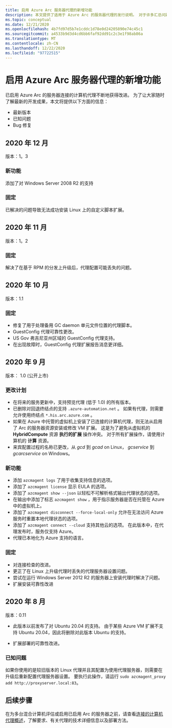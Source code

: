 ```yaml
---
title: 启用 Azure Arc 服务器代理的新增功能
description: 本文提供了适用于 Azure Arc 的服务器代理的发行说明。 对于许多汇总问题，还提供了更多详细信息的链接。
ms.topic: conceptual
ms.date: 12/21/2020
ms.openlocfilehash: 4b7fd97d5b7e1cddc1d78e0d24205890e74c45c1
ms.sourcegitcommit: a4533b9d3d4cd6bb6faf92dd91c2c3e1f98ab86a
ms.translationtype: MT
ms.contentlocale: zh-CN
ms.lasthandoff: 12/22/2020
ms.locfileid: "97722515"
---
```

# <a name="whats-new-with-azure-arc-enabled-servers-agent"></a>启用 Azure Arc 服务器代理的新增功能

已启用 Azure Arc 的服务器连接的计算机代理不断地获得改进。 为了让大家随时了解最新的开发成果，本文将提供以下方面的信息：

- 最新版本
- 已知问题
- Bug 修复

## <a name="december-2020"></a>2020 年 12 月

版本：1。3

### <a name="new-feature"></a>新功能

添加了对 Windows Server 2008 R2 的支持

### <a name="fixed"></a>固定

已解决的问题导致无法成功安装 Linux 上的自定义脚本扩展。

## <a name="november-2020"></a>2020 年 11 月

版本：1。2

### <a name="fixed"></a>固定

解决了在基于 RPM 的分发上升级后，代理配置可能丢失的问题。

## <a name="october-2020"></a>2020 年 10 月

版本：1.1

### <a name="fixed"></a>固定

- 修复了用于处理备用 GC daemon 单元文件位置的代理脚本。
- GuestConfig 代理可靠性更改。
- US Gov 弗吉尼亚州区域的 GuestConfig 代理支持。
- 在出现故障时，GuestConfig 代理扩展报告消息更详细。

## <a name="september-2020"></a>2020 年 9 月

版本： 1.0 (公开上市) 

### <a name="plan-for-change"></a>更改计划

- 在将来的服务更新中，支持预览代理 (低于 1.0) 的所有版本。
- 已删除对回退终结点的支持 `.azure-automation.net` 。 如果有代理，则需要允许使用终结点 `*.his.arc.azure.com` 。
- 如果在 Azure 中托管的虚拟机上安装了已连接的计算机代理，则无法从启用了 Arc 的服务器资源安装或修改 VM 扩展。 这是为了避免从虚拟机的 **HybridCompute** 资源 **执行的扩展** 操作冲突。 对于所有扩展操作，请使用计算机的 **计算** 资源。
- 来宾配置过程的名称已更改，从 *gcd* 到 *gcad* on Linux， *gcservice* 到 *gcarcservice* on Windows。

### <a name="new-feature"></a>新功能

- 添加 `azcmagent logs` 了用于收集支持信息的选项。
- 添加了 `azcmagent license` 显示 EULA 的选项。
- 添加了 `azcmagent show --json` 以轻松不可解析格式输出代理状态的选项。
- 在输出中添加了标志 `azcmagent show` ，用于指示服务器是否在托管在 Azure 中的虚拟机上。
- 添加了 `azcmagent disconnect --force-local-only` 允许在无法访问 Azure 服务时重置本地代理状态的选项。
- 添加了 `azcmagent connect --cloud` 支持其他云的选项。 在此版本中，在代理发布时，服务仅支持 Azure。
- 代理已本地化为 Azure 支持的语言。

### <a name="fixed"></a>固定

- 对连接检查的改进。
- 更正了在 Linux 上升级代理时丢失的代理服务器设置问题。
- 尝试在运行 Windows Server 2012 R2 的服务器上安装代理时解决了问题。
- 扩展安装可靠性改进

## <a name="august-2020"></a>2020 年 8 月

版本：0.11

- 此版本以前发布了对 Ubuntu 20.04 的支持。 由于某些 Azure VM 扩展不支持 Ubuntu 20.04，因此将删除对此版本 Ubuntu 的支持。

- 扩展部署的可靠性改进。

### <a name="known-issues"></a>已知问题

如果你使用的是较旧版本的 Linux 代理并且其配置为使用代理服务器，则需要在升级后重新配置代理服务器设置。 要执行此操作，请运行 `sudo azcmagent_proxy add http://proxyserver.local:83`。

## <a name="next-steps"></a>后续步骤

在为多台混合计算机评估或启用已启用 Arc 的服务器之前，请查看[连接的计算机代理概述](agent-overview.md)，了解要求、有关代理的技术详细信息以及部署方法。